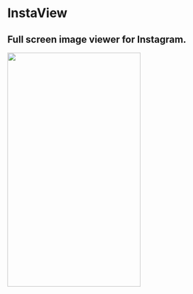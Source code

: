 # InstaView
## Full screen image viewer for Instagram.
<img src="swiping.gif" align="left" height="526" width="300" >




